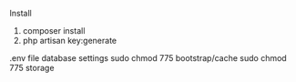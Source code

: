 ﻿Install

1. composer install
2. php artisan key:generate

.env file database settings
sudo chmod 775 bootstrap/cache
sudo chmod 775 storage


